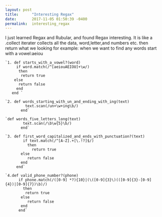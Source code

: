 ```yaml
---
layout: post
title:      "Interesting Regax"
date:       2017-11-05 01:50:39 -0400
permalink:  interesting_regax
---
```



I just learned Regax and Rubular, and found Regax interesting. It is like a .collect iterater collects all the data, word,letter,and numbers etc. then return what we looking for example: when we want to find any words start with a vowel:aeiou 

    `1. def starts_with_a_vowel?(word)
         if word.match(/^[aeiouAEIOU]+\w/)
          then
           return true
        else
          return false
         end
       end `

    `2. def words_starting_with_un_and_ending_with_ing(text)
             text.scan(/un+\w+ing\b/)
           end`

    `def words_five_letters_long(text)                     
		    text.scan(/\b\w{5}\b/)
		   end`

    `3. def first_word_capitalized_and_ends_with_punctuation?(text)
            if text.match(/^[A-Z].+[\.!?]$/)
              then
                return true
           else
              return false
           end
         end`

    `4.def valid_phone_number?(phone)
          if phone.match(/([0-9] *?){10}|(\([0-9]{3}\)(([0-9]{3}-[0-9]{4})|[0-9]{7})\b)/)
            then
             return true
           else
              return false
           end
          end`



